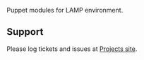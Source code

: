 Puppet modules for LAMP environment.


Support
-------

Please log tickets and issues at [Projects site](https://github.com/mycognitive/puppet-lamp).
